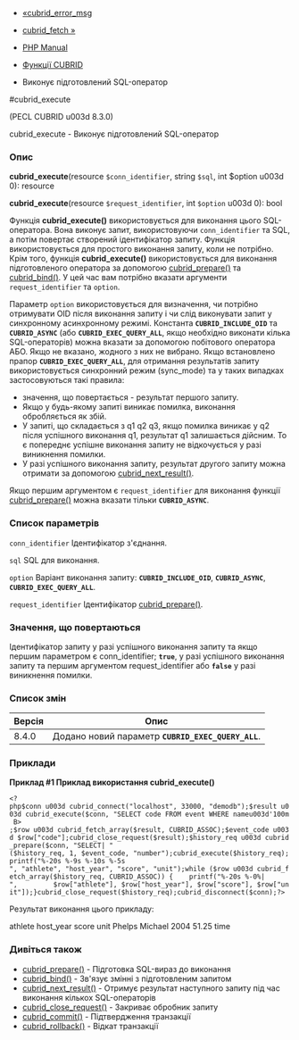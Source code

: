- [«cubrid_error_msg](function.cubrid-error-msg.md)
- [cubrid_fetch »](function.cubrid-fetch.md)

- [PHP Manual](index.md)
- [Функції CUBRID](ref.cubrid.md)
- Виконує підготовлений SQL-оператор

#cubrid_execute

(PECL CUBRID u003d 8.3.0)

cubrid_execute - Виконує підготовлений SQL-оператор

### Опис

**cubrid_execute**(resource `$conn_identifier`, string `$sql`, int
$option u003d 0): resource

**cubrid_execute**(resource `$request_identifier`, int `$option` u003d 0):
bool

Функція **cubrid_execute()** використовується для виконання цього
SQL-оператора. Вона виконує запит, використовуючи `conn_identifier` та SQL,
а потім повертає створений ідентифікатор запиту. Функція використовується
для простого виконання запиту, коли не потрібно.
Крім того, функція **cubrid_execute()** використовується для виконання
підготовленого оператора за допомогою
[cubrid_prepare()](function.cubrid-prepare.md) та
[cubrid_bind()](function.cubrid-bind.md). У цей час вам потрібно
вказати аргументи `request_identifier` та `option`.

Параметр `option` використовується для визначення, чи потрібно отримувати OID
після виконання запиту і чи слід виконувати запит у синхронному
асинхронному режимі. Константа **`CUBRID_INCLUDE_OID`** та
**`CUBRID_ASYNC`** (або **`CUBRID_EXEC_QUERY_ALL`**, якщо необхідно
виконати кілька SQL-операторів) можна вказати за допомогою побітового
оператора АБО. Якщо не вказано, жодного з них не вибрано. Якщо
встановлено прапор **`CUBRID_EXEC_QUERY_ALL`**, для отримання результатів
запиту використовується синхронний режим (sync_mode) та у таких випадках
застосовуються такі правила:

- значення, що повертається - результат першого запиту.
- Якщо у будь-якому запиті виникає помилка, виконання
обробляється як збій.
- У запиті, що складається з q1 q2 q3, якщо помилка виникає у q2 після
успішного виконання q1, результат q1 залишається дійсним. То
є попереднє успішне виконання запиту не відкочується у разі
виникнення помилки.
- У разі успішного виконання запиту, результат другого запиту
можна отримати за допомогою
[cubrid_next_result()](function.cubrid-next-result.md).

Якщо першим аргументом є `request_identifier` для виконання
функції [cubrid_prepare()](function.cubrid-prepare.md) можна вказати
тільки **`CUBRID_ASYNC`**.

### Список параметрів

`conn_identifier`
Ідентифікатор з'єднання.

`sql`
SQL для виконання.

`option`
Варіант виконання запиту: **`CUBRID_INCLUDE_OID`**,
**`CUBRID_ASYNC`**, **`CUBRID_EXEC_QUERY_ALL`**.

`request_identifier`
Ідентифікатор [cubrid_prepare()](function.cubrid-prepare.md).

### Значення, що повертаються

Ідентифікатор запиту у разі успішного виконання запиту та якщо
першим параметром є conn_identifier; **`true`**, у разі
успішного виконання запиту та першим аргументом request_identifier або
**`false`** у разі виникнення помилки.

### Список змін

| Версія | Опис                                               |
| ------ | -------------------------------------------------- |
| 8.4.0  | Додано новий параметр **`CUBRID_EXEC_QUERY_ALL`**. |

### Приклади

**Приклад #1 Приклад використання **cubrid_execute()****

` <?php$conn u003d cubrid_connect("localhost", 33000, "demodb");$result u003d cubrid_execute($conn, "SELECT code FROM event WHERE nameu003d'100m B> ;$row u003d cubrid_fetch_array($result, CUBRID_ASSOC);$event_code u003d $row["code"];cubrid_close_request($result);$history_req u003d cubrid_prepare($conn, "SELECT| " ($history_req, 1, $event_code, "number");cubrid_execute($history_req);printf("%-20s %-9s %-10s %-5s
", "athlete", "host_year", "score", "unit");while ($row u003d cubrid_fetch_array($history_req, CUBRID_ASSOC)) {    printf("%-20s %-0%|
",         $row["athlete"], $row["host_year"], $row["score"], $row["unit"]);}cubrid_close_request($history_req);cubrid_disconnect($conn);?> `

Результат виконання цього прикладу:

athlete host_year score unit
Phelps Michael 2004 51.25 time

### Дивіться також

- [cubrid_prepare()](function.cubrid-prepare.md) - Підготовка
SQL-вираз до виконання
- [cubrid_bind()](function.cubrid-bind.md) - Зв'язує змінні з
підготовленим запитом
- [cubrid_next_result()](function.cubrid-next-result.md) - Отримує
результат наступного запиту під час виконання кількох
SQL-операторів
- [cubrid_close_request()](function.cubrid-close-request.md) -
Закриває обробник запиту
- [cubrid_commit()](function.cubrid-commit.md) - Підтвердження
транзакції
- [cubrid_rollback()](function.cubrid-rollback.md) - Відкат
транзакції
